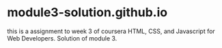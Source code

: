 # module3-solution.github.io
this is a assignment to week 3 of coursera HTML, CSS, and Javascript for Web Developers.
Solution of module 3.
